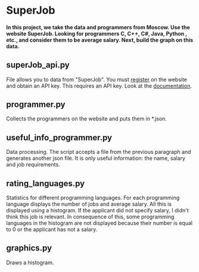 # SuperJob
#### In this project, we take the data and programmers from Moscow. Use the website SuperJob. Looking for programmers C, C++, C#, Java, Python , etc., and consider them to be average salary. Next, build the graph on this data.

## superJob_api.py 
File allows you to data from "SuperJob". You must [register](https://www.superjob.ru) on the website and obtain an API key. This requires an API key. 
Look at the [documentation](https://api.superjob.ru). 

## programmer.py
Collects the programmers on the website and puts them in *.json.

## useful_info_programmer.py
Data processing. The script accepts a file from the previous paragraph and generates another json file.
It is only useful information: the name, salary and job requirements.

## rating_languages.py
Statistics for different programming languages. For each programming language displays the number of jobs and average salary. 
All this is displayed using a histogram.
If the applicant did not specify salary, I didn't think this job is relevant. 
In consequence of this, some programming languages in the histogram are not displayed because their number is equal to 0 or the applicant has not a salary.

## graphics.py
Draws a histogram.

